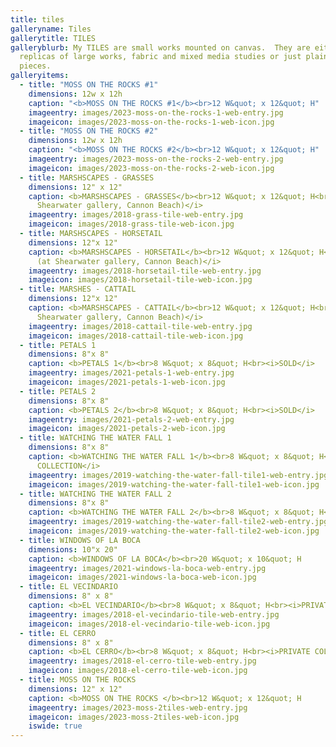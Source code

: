 ```yaml
---
title: tiles
galleryname: Tiles
gallerytitle: TILES
galleryblurb: My TILES are small works mounted on canvas.  They are either
  replicas of large works, fabric and mixed media studies or just plain for-fun
  pieces.
galleryitems:
  - title: "MOSS ON THE ROCKS #1"
    dimensions: 12w x 12h
    caption: "<b>MOSS ON THE ROCKS #1</b><br>12 W&quot; x 12&quot; H"
    imageentry: images/2023-moss-on-the-rocks-1-web-entry.jpg
    imageicon: images/2023-moss-on-the-rocks-1-web-icon.jpg
  - title: "MOSS ON THE ROCKS #2"
    dimensions: 12w x 12h
    caption: "<b>MOSS ON THE ROCKS #2</b><br>12 W&quot; x 12&quot; H"
    imageentry: images/2023-moss-on-the-rocks-2-web-entry.jpg
    imageicon: images/2023-moss-on-the-rocks-2-web-icon.jpg
  - title: MARSHSCAPES - GRASSES
    dimensions: 12" x 12"
    caption: <b>MARSHSCAPES - GRASSES</b><br>12 W&quot; x 12&quot; H<br><i>SOLD (at
      Shearwater gallery, Cannon Beach)</i>
    imageentry: images/2018-grass-tile-web-entry.jpg
    imageicon: images/2018-grass-tile-web-icon.jpg
  - title: MARSHSCAPES - HORSETAIL
    dimensions: 12"x 12"
    caption: <b>MARSHSCAPES - HORSETAIL</b><br>12 W&quot; x 12&quot; H<br><i>SOLD
      (at Shearwater gallery, Cannon Beach)</i>
    imageentry: images/2018-horsetail-tile-web-entry.jpg
    imageicon: images/2018-horsetail-tile-web-icon.jpg
  - title: MARSHES - CATTAIL
    dimensions: 12"x 12"
    caption: <b>MARSHSCAPES - CATTAIL</b><br>12 W&quot; x 12&quot; H<br><i>SOLD (at
      Shearwater gallery, Cannon Beach)</i>
    imageentry: images/2018-cattail-tile-web-entry.jpg
    imageicon: images/2018-cattail-tile-web-icon.jpg
  - title: PETALS 1
    dimensions: 8"x 8"
    caption: <b>PETALS 1</b><br>8 W&quot; x 8&quot; H<br><i>SOLD</i>
    imageentry: images/2021-petals-1-web-entry.jpg
    imageicon: images/2021-petals-1-web-icon.jpg
  - title: PETALS 2
    dimensions: 8"x 8"
    caption: <b>PETALS 2</b><br>8 W&quot; x 8&quot; H<br><i>SOLD</i>
    imageentry: images/2021-petals-2-web-entry.jpg
    imageicon: images/2021-petals-2-web-icon.jpg
  - title: WATCHING THE WATER FALL 1
    dimensions: 8"x 8"
    caption: <b>WATCHING THE WATER FALL 1</b><br>8 W&quot; x 8&quot; H<br><i>PRIVATE
      COLLECTION</i>
    imageentry: images/2019-watching-the-water-fall-tile1-web-entry.jpg
    imageicon: images/2019-watching-the-water-fall-tile1-web-icon.jpg
  - title: WATCHING THE WATER FALL 2
    dimensions: 8"x 8"
    caption: <b>WATCHING THE WATER FALL 2</b><br>8 W&quot; x 8&quot; H<br><i>SOLD</i>
    imageentry: images/2019-watching-the-water-fall-tile2-web-entry.jpg
    imageicon: images/2019-watching-the-water-fall-tile2-web-icon.jpg
  - title: WINDOWS OF LA BOCA
    dimensions: 10"x 20"
    caption: <b>WINDOWS OF LA BOCA</b><br>20 W&quot; x 10&quot; H
    imageentry: images/2021-windows-la-boca-web-entry.jpg
    imageicon: images/2021-windows-la-boca-web-icon.jpg
  - title: EL VECINDARIO
    dimensions: 8" x 8"
    caption: <b>EL VECINDARIO</b><br>8 W&quot; x 8&quot; H<br><i>PRIVATE COLLECTION</i>
    imageentry: images/2018-el-vecindario-tile-web-entry.jpg
    imageicon: images/2018-el-vecindario-tile-web-icon.jpg
  - title: EL CERRO
    dimensions: 8" x 8"
    caption: <b>EL CERRO</b><br>8 W&quot; x 8&quot; H<br><i>PRIVATE COLLECTION</i>
    imageentry: images/2018-el-cerro-tile-web-entry.jpg
    imageicon: images/2018-el-cerro-tile-web-icon.jpg
  - title: MOSS ON THE ROCKS
    dimensions: 12" x 12"
    caption: <b>MOSS ON THE ROCKS </b><br>12 W&quot; x 12&quot; H
    imageentry: images/2023-moss-2tiles-web-entry.jpg
    imageicon: images/2023-moss-2tiles-web-icon.jpg
    iswide: true
---
```

